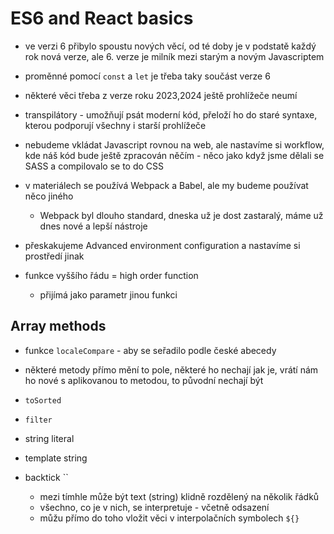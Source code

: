 # ES6 and React basics

* ve verzi 6 přibylo spoustu nových věcí, od té doby je v podstatě každý rok nová verze, ale 6. verze je milník mezi starým a novým Javascriptem
* proměnné pomocí `const` a `let` je třeba taky součást verze 6
* některé věci třeba z verze roku 2023,2024 ještě prohlížeče neumí
* transpilátory - umožňují psát moderní kód, přeloží ho do staré syntaxe, kterou podporují všechny i starší prohlížeče
* nebudeme vkládat Javascript rovnou na web, ale nastavíme si workflow, kde náš kód bude ještě zpracován něčím - něco jako když jsme dělali se SASS a compilovalo se to do CSS

* v materiálech se používá Webpack a Babel, ale my budeme používat něco jiného
  * Webpack byl dlouho standard, dneska už je dost zastaralý, máme už dnes nové a lepší nástroje

* přeskakujeme Advanced environment configuration a nastavíme si prostředí jinak

* funkce vyššího řádu = high order function
  * přijímá jako parametr jinou funkci

## Array methods

* funkce `localeCompare` - aby se seřadilo podle české abecedy
* některé metody přímo mění to pole, některé ho nechají jak je, vrátí nám ho nové s aplikovanou to metodou, to původní nechají být
* `toSorted`
* `filter`

* string literal
* template string
* backtick ``
  * mezi tímhle může být text (string) klidně rozdělený na několik řádků
  * všechno, co je v nich, se interpretuje - včetně odsazení
  * můžu přímo do toho vložit věci v interpolačních symbolech `${}`